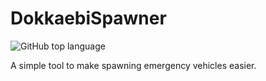 # DokkaebiSpawner

![GitHub top language](https://img.shields.io/github/languages/top/xSklzxDokkaebi/DokkaebiSpawner?style=for-the-badge)

A simple tool to make spawning emergency vehicles easier.
